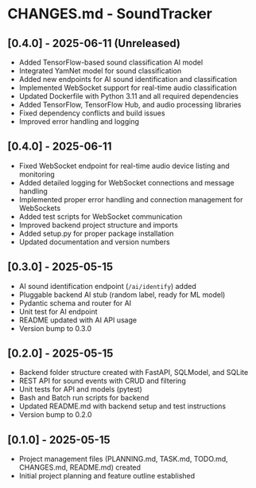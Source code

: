 # CHANGES.md - SoundTracker

## [0.4.0] - 2025-06-11 (Unreleased)
- Added TensorFlow-based sound classification AI model
- Integrated YamNet model for sound classification
- Added new endpoints for AI sound identification and classification
- Implemented WebSocket support for real-time audio classification
- Updated Dockerfile with Python 3.11 and all required dependencies
- Added TensorFlow, TensorFlow Hub, and audio processing libraries
- Fixed dependency conflicts and build issues
- Improved error handling and logging

## [0.4.0] - 2025-06-11
- Fixed WebSocket endpoint for real-time audio device listing and monitoring
- Added detailed logging for WebSocket connections and message handling
- Implemented proper error handling and connection management for WebSockets
- Added test scripts for WebSocket communication
- Improved backend project structure and imports
- Added setup.py for proper package installation
- Updated documentation and version numbers

## [0.3.0] - 2025-05-15
- AI sound identification endpoint (`/ai/identify`) added
- Pluggable backend AI stub (random label, ready for ML model)
- Pydantic schema and router for AI
- Unit test for AI endpoint
- README updated with AI API usage
- Version bump to 0.3.0

## [0.2.0] - 2025-05-15
- Backend folder structure created with FastAPI, SQLModel, and SQLite
- REST API for sound events with CRUD and filtering
- Unit tests for API and models (pytest)
- Bash and Batch run scripts for backend
- Updated README.md with backend setup and test instructions
- Version bump to 0.2.0

## [0.1.0] - 2025-05-15
- Project management files (PLANNING.md, TASK.md, TODO.md, CHANGES.md, README.md) created
- Initial project planning and feature outline established
